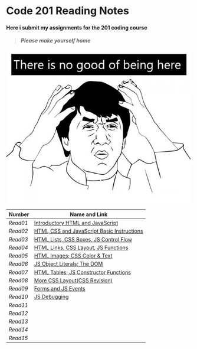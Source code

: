 # Code 201 Reading Notes
#### Here i submit my assignments for the 201 coding course
>  ***Please make yourself home***

![Jakie](Jackie-Chan.jpg)


| **Number** | **Name and Link** |
|------------|-------------------|
| *Read01* |[Introductory HTML and JavaScript](https://hadeaji.github.io/reading-notes/class-01)|
| *Read02* |[HTML,CSS and JavaScript Basic Instructions](https://hadeaji.github.io/reading-notes/class-02)|
| *Read03* |[HTML Lists, CSS Boxes, JS Control Flow](https://hadeaji.github.io/reading-notes/Read03)|
| *Read04* |[HTML Links, CSS Layout, JS Functions](https://hadeaji.github.io/reading-notes/read04)|
| *Read05* |[HTML Images; CSS Color & Text](https://hadeaji.github.io/reading-notes/read05)|
| *Read06* |[JS Object Literals; The DOM](https://hadeaji.github.io/reading-notes/Read06)|
| *Read07* |[HTML Tables; JS Constructor Functions](https://hadeaji.github.io/reading-notes/Read07)|
| *Read08* |[More CSS Layout(CSS Revision)](https://hadeaji.github.io/reading-notes/Read08)|
| *Read09* |[Forms and JS Events](https://hadeaji.github.io/reading-notes/Read09)|
| *Read10* |[JS Debugging](https://hadeaji.github.io/reading-notes/Read10)|
| *Read11* |               |
| *Read12* |               |
| *Read13* |               |
| *Read14* |               |
| *Read15* |               |
